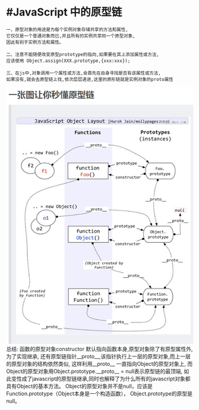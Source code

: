 ﻿
﻿#JavaScript 中的原型链
=

    一、原型对象的用途是为每个实例对象存储共享的方法和属性,
    它仅仅是一个普通对象而已,并且所有的实例共享同一个原型对象,
    因此有别于实例方法和属性。
    
    二、注意不能随便改变原型prototype的指向,如果要在其上添加属性或方法,
    应该使用 Object.assign(XXX.prototype,{xxx:xxx});
    
    三、在js中,对象调用一个属性或方法,会首先在自身寻找是否有该属性或方法,
    如果没有,就会去原型链上找,依次层层递进,这里的原形链就是实例对象的proto属性
    
<img src = '../image/prototype_chain.jpg' >
总结:
    函数的原型对象constructor 默认指向函数本身,原型对象除了有原型属性外,为了实现继承,
    还有原型链指针__proto__,该指针执行上一层的原型对象,而上一层的原型对象的结构依然类似,
    这样利用__proto__ 一直指向Object的原型对象上,
    而Object的原型对象用Object.prototype.__proto__ = null表示原型链的最顶端,
    如此变性成了javascript的原型链继承,同时也解释了为什么所有的javascript对象都具有Object的基本方法。
    Object的原型对象并不是null，应该是Function.prototype（Object本身是一个构造函数），
    Object.prototype的原型是null。